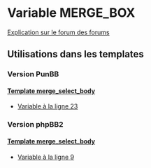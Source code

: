 # Variable MERGE_BOX
[Explication sur le forum des forums](http://forum.forumactif.com/t294113-listing-des-variables#MERGE_BOX)
## Utilisations dans les templates
### Version PunBB
#### [Template merge_select_body](punbb/merge_select_body.md)
* [Variable à la ligne 23](../punbb/merge_select_body.tpl#L23)
### Version phpBB2
#### [Template merge_select_body](subsilver/merge_select_body.md)
* [Variable à la ligne 9](../subsilver/merge_select_body.tpl#L9)